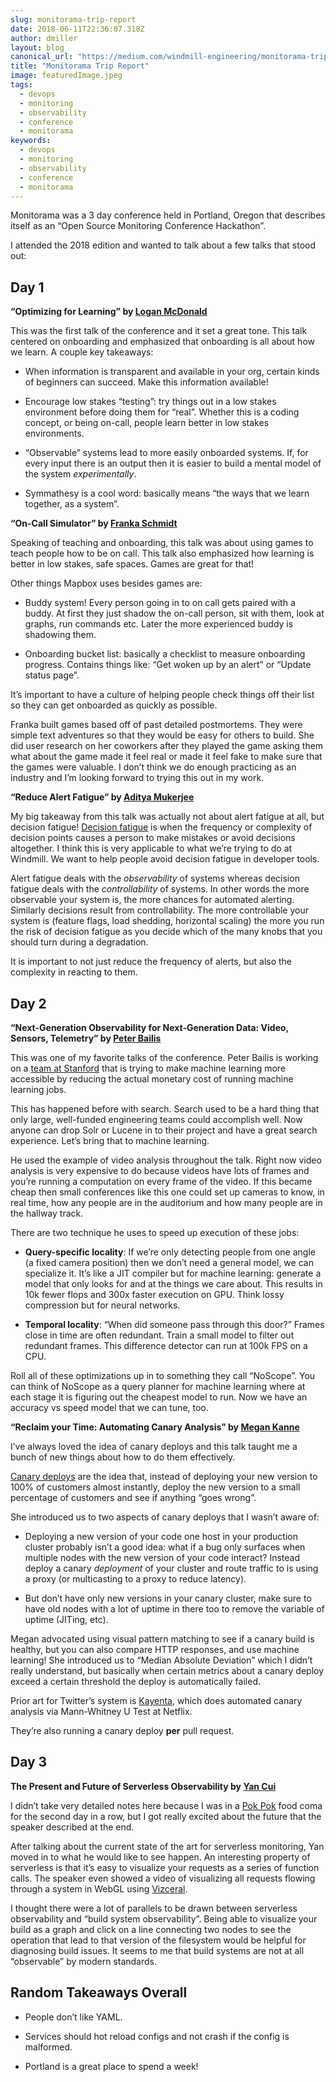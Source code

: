 ```yaml
---
slug: monitorama-trip-report
date: 2018-06-11T22:36:07.318Z
author: dmiller
layout: blog
canonical_url: "https://medium.com/windmill-engineering/monitorama-trip-report-cc07f3356eda"
title: "Monitorama Trip Report"
image: featuredImage.jpeg
tags:
  - devops
  - monitoring
  - observability
  - conference
  - monitorama
keywords:
  - devops
  - monitoring
  - observability
  - conference
  - monitorama
---
```


Monitorama was a 3 day conference held in Portland, Oregon that describes itself as an “Open Source Monitoring Conference Hackathon”.

I attended the 2018 edition and wanted to talk about a few talks that stood out:

## Day 1

**“Optimizing for Learning” by [Logan McDonald](https://twitter.com/loganmeetsworld)**

This was the first talk of the conference and it set a great tone. This talk centered on onboarding and emphasized that onboarding is all about how we learn. A couple key takeaways:

* When information is transparent and available in your org, certain kinds of beginners can succeed. Make this information available!

* Encourage low stakes “testing”: try things out in a low stakes environment before doing them for “real”. Whether this is a coding concept, or being on-call, people learn better in low stakes environments.

* “Observable” systems lead to more easily onboarded systems. If, for every input there is an output then it is easier to build a mental model of the system *experimentally*.

* Symmathesy is a cool word: basically means “the ways that we learn together, as a system”.

**“On-Call Simulator” by [Franka Schmidt](https://twitter.com/franschm)**

Speaking of teaching and onboarding, this talk was about using games to teach people how to be on call. This talk also emphasized how learning is better in low stakes, safe spaces. Games are great for that!

Other things Mapbox uses besides games are:

* Buddy system! Every person going in to on call gets paired with a buddy. At first they just shadow the on-call person, sit with them, look at graphs, run commands etc. Later the more experienced buddy is shadowing them.

* Onboarding bucket list: basically a checklist to measure onboarding progress. Contains things like: “Get woken up by an alert” or “Update status page”.

It’s important to have a culture of helping people check things off their list so they can get onboarded as quickly as possible.

Franka built games based off of past detailed postmortems. They were simple text adventures so that they would be easy for others to build. She did user research on her coworkers after they played the game asking them what about the game made it feel real or made it feel fake to make sure that the games were valuable. I don’t think we do enough practicing as an industry and I’m looking forward to trying this out in my work.

**“Reduce Alert Fatigue” by [Aditya Mukerjee](https://twitter.com/chimeracoder)**

My big takeaway from this talk was actually not about alert fatigue at all, but decision fatigue! [Decision fatigue](https://en.wikipedia.org/wiki/Decision_fatigue) is when the frequency or complexity of decision points causes a person to make mistakes or avoid decisions altogether. I think this is very applicable to what we’re trying to do at Windmill. We want to help people avoid decision fatigue in developer tools.

Alert fatigue deals with the *observability* of systems whereas decision fatigue deals with the *controllability* of systems. In other words the more observable your system is, the more chances for automated alerting. Similarly decisions result from controllability. The more controllable your system is (feature flags, load shedding, horizontal scaling) the more you run the risk of decision fatigue as you decide which of the many knobs that you should turn during a degradation.

It is important to not just reduce the frequency of alerts, but also the complexity in reacting to them.

## Day 2

**“Next-Generation Observability for Next-Generation Data: Video, Sensors, Telemetry” by [Peter Bailis](https://twitter.com/pbailis)**

This was one of my favorite talks of the conference. Peter Bailis is working on a [team at Stanford](https://dawn.cs.stanford.edu/) that is trying to make machine learning more accessible by reducing the actual monetary cost of running machine learning jobs.

This has happened before with search. Search used to be a hard thing that only large, well-funded engineering teams could accomplish well. Now anyone can drop Solr or Lucene in to their project and have a great search experience. Let’s bring that to machine learning.

He used the example of video analysis throughout the talk. Right now video analysis is very expensive to do because videos have lots of frames and you’re running a computation on every frame of the video. If this became cheap then small conferences like this one could set up cameras to know, in real time, how any people are in the auditorium and how many people are in the hallway track.

There are two technique he uses to speed up execution of these jobs:

* **Query-specific locality**: If we’re only detecting people from one angle (a fixed camera position) then we don’t need a general model, we can specialize it. It’s like a JIT compiler but for machine learning: generate a model that only looks for and at the things we care about. This results in 10k fewer flops and 300x faster execution on GPU. Think lossy compression but for neural networks.

* **Temporal locality**: “When did someone pass through this door?”
Frames close in time are often redundant. Train a small model to filter out redundant frames. This difference detector can run at 100k FPS on a CPU.

Roll all of these optimizations up in to something they call “NoScope”. You can think of NoScope as a query planner for machine learning where at each stage it is figuring out the cheapest model to run. Now we have an accuracy vs speed model that we can tune, too.

**“Reclaim your Time: Automating Canary Analysis” by [Megan Kanne](https://twitter.com/megankanne)**

I’ve always loved the idea of canary deploys and this talk taught me a bunch of new things about how to do them effectively.

[Canary deploys](https://www.infoq.com/news/2013/03/canary-release-improve-quality) are the idea that, instead of deploying your new version to 100% of customers almost instantly, deploy the new version to a small percentage of customers and see if anything “goes wrong”.

She introduced us to two aspects of canary deploys that I wasn’t aware of:

* Deploying a new version of your code one host in your production cluster probably isn’t a good idea: what if a bug only surfaces when multiple nodes with the new version of your code interact? Instead deploy a canary *deployment* of your cluster and route traffic to is using a proxy (or multicasting to a proxy to reduce latency).

* But don’t have only new versions in your canary cluster, make sure to have old nodes with a lot of uptime in there too to remove the variable of uptime (JITing, etc).

Megan advocated using visual pattern matching to see if a canary build is healthy, but you can also compare HTTP responses, and use machine learning! She introduced us to “Median Absolute Deviation” which I didn’t really understand, but basically when certain metrics about a canary deploy exceed a certain threshold the deploy is automatically failed.

Prior art for Twitter’s system is [Kayenta](https://cloudplatform.googleblog.com/2018/04/introducing-Kayenta-an-open-automated-canary-analysis-tool-from-Google-and-Netflix.html), which does automated canary analysis via Mann-Whitney U Test at Netflix.

They’re also running a canary deploy **per** pull request.

## Day 3

**The Present and Future of Serverless Observability by [Yan Cui](https://twitter.com/theburningmonk)**

I didn’t take very detailed notes here because I was in a [Pok Pok](https://pokpokdivision.com/) food coma for the second day in a row, but I got really excited about the future that the speaker described at the end.

After talking about the current state of the art for serverless monitoring, Yan moved in to what he would like to see happen. An interesting property of serverless is that it’s easy to visualize your requests as a series of function calls. The speaker even showed a video of visualizing all requests flowing through a system in WebGL using [Vizceral](https://github.com/Netflix/vizceral).

I thought there were a lot of parallels to be drawn between serverless observability and “build system observability”. Being able to visualize your build as a graph and click on a line connecting two nodes to see the operation that lead to that version of the filesystem would be helpful for diagnosing build issues. It seems to me that build systems are not at all “observable” by modern standards.

## **Random Takeaways Overall**

* People don’t like YAML.

* Services should hot reload configs and not crash if the config is malformed.

* Portland is a great place to spend a week!
